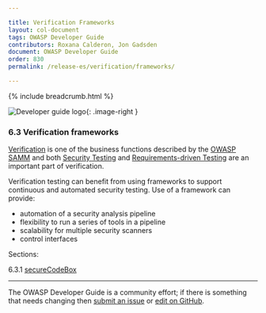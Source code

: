 ```yaml
---

title: Verification Frameworks
layout: col-document
tags: OWASP Developer Guide
contributors: Roxana Calderon, Jon Gadsden
document: OWASP Developer Guide
order: 830
permalink: /release-es/verification/frameworks/

---
```


{% include breadcrumb.html %}

<style type="text/css">
.image-right {
  height: 180px;
  display: block;
  margin-left: auto;
  margin-right: auto;
  float: right;
}
</style>

![Developer guide logo](../../../assets/images/dg_logo_bbd.png "OWASP Developer Guide"){: .image-right }

### 6.3 Verification frameworks

[Verification][sammv] is one of the business functions described by the [OWASP SAMM][samm]
and both [Security Testing][sammvst] and [Requirements-driven Testing][sammvrt] are an important part of verification.

Verification testing can benefit from using frameworks to support continuous and automated security testing.
Use of a framework can provide:

* automation of a security analysis pipeline
* flexibility to run a series of tools in a pipeline
* scalability for multiple security scanners
* control interfaces

Sections:

6.3.1 [secureCodeBox](01-secure-codebox.md)  

----

The OWASP Developer Guide is a community effort; if there is something that needs changing
then [submit an issue][issue0830] or [edit on GitHub][edit0830].

[edit0830]: https://github.com/OWASP/www-project-developer-guide/blob/main/draft/08-verification/03-frameworks/toc.md
[issue0830]: https://github.com/OWASP/www-project-developer-guide/issues/new?labels=enhancement&template=request.md&title=Update:%2008-verification/03-frameworks/00-toc
[samm]: https://owaspsamm.org/about/
[sammv]: https://owaspsamm.org/model/verification/
[sammvrt]: https://owaspsamm.org/model/verification/requirements-driven-testing/
[sammvst]: https://owaspsamm.org/model/verification/security-testing/
